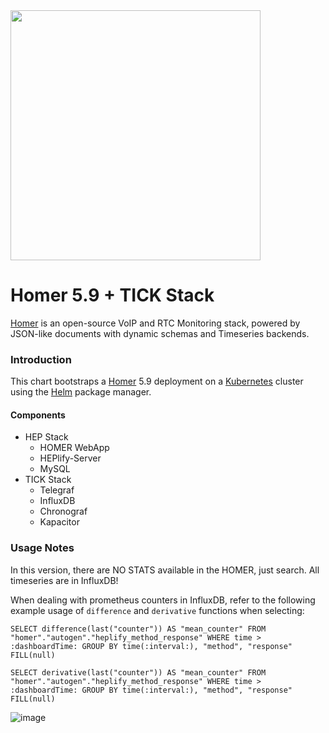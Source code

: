 <img src="https://camo.githubusercontent.com/fa828ea477eadd7e17a7814bae9946fea34e4c8b/687474703a2f2f692e696d6775722e636f6d2f566958634741442e706e67" width=400 />

# Homer 5.9 + TICK Stack

[Homer](https://www.sipcapture.org/) is an open-source VoIP and RTC Monitoring stack, powered by JSON-like documents with dynamic schemas and Timeseries backends.

### Introduction

This chart bootstraps a [Homer](https://github.com/sipcapture/homer) 5.9 deployment on a [Kubernetes](http://kubernetes.io) cluster using the [Helm](https://helm.sh) package manager.

#### Components
* HEP Stack
  * HOMER WebApp
  * HEPlify-Server
  * MySQL
* TICK Stack
  * Telegraf
  * InfluxDB
  * Chronograf
  * Kapacitor
  
### Usage Notes
In this version, there are NO STATS available in the HOMER, just search. All timeseries are in InfluxDB!

When dealing with prometheus counters in InfluxDB, refer to the following example usage of `difference` and `derivative` functions when selecting:
```
SELECT difference(last("counter")) AS "mean_counter" FROM "homer"."autogen"."heplify_method_response" WHERE time > :dashboardTime: GROUP BY time(:interval:), "method", "response" FILL(null)
```
```
SELECT derivative(last("counter")) AS "mean_counter" FROM "homer"."autogen"."heplify_method_response" WHERE time > :dashboardTime: GROUP BY time(:interval:), "method", "response" FILL(null)
```

![image](https://user-images.githubusercontent.com/1423657/40862016-705d998a-65eb-11e8-8b03-e711b7b4498d.png)
